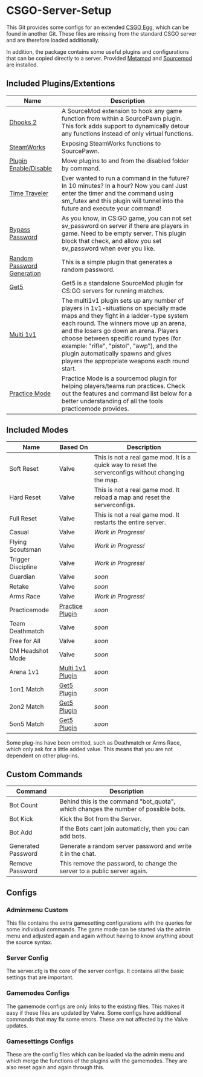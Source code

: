 # CSGO-Server-Setup
This Git provides some configs for an extended [CSGO Egg](https://github.com/Mashlex/Pterodactyl-Eggs/blob/199753a61b2bc9f04b5c4e3f6ecd1fea73615fb2/egg-counter--strike--global-offensive.json), which can be found in another Git. These files are missing from the standard CSGO server and are therefore loaded additionally.

In addition, the package contains some useful plugins and configurations that can be copied directly to a server. Provided [Metamod](https://www.sourcemm.net/) and [Sourcemod](https://www.sourcemod.net/) are installed.

## Included Plugins/Extentions
| Name | Description |
|----------|----------|
| [Dhooks 2](https://github.com/peace-maker/DHooks2) | A SourceMod extension to hook any game function from within a SourcePawn plugin. This fork adds support to dynamically detour any functions instead of only virtual functions. |
| [SteamWorks](https://github.com/KyleSanderson/SteamWorks) | Exposing SteamWorks functions to SourcePawn. |
| [Plugin Enable/Disable](https://forums.alliedmods.net/showthread.php?p=1682844) | Move plugins to and from the disabled folder by command. |
| [Time Traveler](https://forums.alliedmods.net/showthread.php?t=134288&page=3) | Ever wanted to run a command in the future? In 10 minutes? In a hour? Now you can! Just enter the timer and the command using sm_futex and this plugin will tunnel into the future and execute your command! |
| [Bypass Password](https://forums.alliedmods.net/showthread.php?p=2738005) | As you know, in CS:GO game, you can not set sv_password on server if there are players in game. Need to be empty server. This plugin block that check, and allow you set sv_password when ever you like. |
| [Random Password Generation](https://forums.alliedmods.net/showthread.php?t=139990) | This is a simple plugin that generates a random password. |
| [Get5](https://github.com/splewis/get5) | Get5 is a standalone SourceMod plugin for CS:GO servers for running matches. |
| [Multi 1v1](https://github.com/splewis/csgo-multi-1v1) | The multi1v1 plugin sets up any number of players in 1v1-situations on specially made maps and they fight in a ladder-type system each round. The winners move up an arena, and the losers go down an arena. Players choose between specific round types (for example: "rifle", "pistol", "awp"), and the plugin automatically spawns and gives players the appropriate weapons each round start. |
| [Practice Mode](https://github.com/splewis/csgo-practice-mode) | Practice Mode is a sourcemod plugin for helping players/teams run practices. Check out the features and command list below for a better understanding of all the tools practicemode provides. |

## Included Modes
| Name | Based On | Description |
|----------|----------|----------|
| Soft Reset | Valve | This is not a real game mod. It is a quick way to reset the serverconfigs without changing the map. |
| Hard Reset | Valve | This is not a real game mod. It reload a map and reset the serverconfigs. |
| Full Reset | Valve | This is not a real game mod. It restarts the entire server. |
| Casual | Valve | *Work in Progress!* |
| Flying Scoutsman | Valve | *Work in Progress!* |
| Trigger Discipline | Valve | *Work in Progress!* |
| Guardian | Valve | *soon* |
| Retake | Valve | *soon* |
| Arms Race | Valve | *Work in Progress!* |
| Practicemode | [Practice Plugin](https://github.com/splewis/csgo-practice-mode) | *soon* |
| Team Deathmatch | Valve | *soon* |
| Free for All | Valve | *soon* |
| DM Headshot Mode | Valve | *soon* |
| Arena 1v1 | [Multi 1v1 Plugin](https://github.com/splewis/csgo-multi-1v1) | *soon* |
| 1on1 Match | [Get5 Plugin](https://github.com/splewis/get5) | *soon* |
| 2on2 Match | [Get5 Plugin](https://github.com/splewis/get5) | *soon* |
| 5on5 Match | [Get5 Plugin](https://github.com/splewis/get5) | *soon* | 

Some plug-ins have been omitted, such as Deathmatch or Arms Race, which only ask for a little added value. This means that you are not dependent on other plug-ins.

## Custom Commands
| Command | Description |
|----------|----------|
| Bot Count | Behind this is the command "bot_quota", which changes the number of possible bots. | 
| Bot Kick | Kick the Bot from the Server. |  
| Bot Add | If the Bots cant join automaticly, then you can add bots. | 
| Generated Password | Generate a random server password and write it in the chat. | 
| Remove Password | This remove the password, to change the server to a public server again. | 

## Configs
### Adminmenu Custom
This file contains the extra gamesetting configurations with the queries for some individual commands. The game mode can be started via the admin menu and adjusted again and again without having to know anything about the source syntax. 
### Server Config
The server.cfg is the core of the server configs. It contains all the basic settings that are important.
### Gamemodes Configs
The gamemode configs are only links to the existing files. This makes it easy if these files are updated by Valve. Some configs have additional commands that may fix some errors. These are not affected by the Valve updates.
### Gamesettings Configs
These are the config files which can be loaded via the admin menu and which merge the functions of the plugins with the gamemodes. They are also reset again and again through this.
